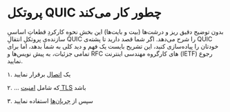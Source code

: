 # پروتکل QUIC چطور کار می‌کند

بدون توضیح دقیق ریز و درشت‌ها (بیت‌ و بایت‌ها) این بخش نحوه
کارکردِ قطعاتِ اساسیِ سازنده‌یِ پروتکلِ انتقالِ QUIC را شرح می‌دهد. اگر شما
قصد دارید تا پشته‌ی QUIC خودتان را پیاده‌سازی کنید، این تشریح‌
بایست یک فهم و دید کلی به شما بدهد، اما برای تمامی جزئیات، به پیش
‌نویس‌ها و RFC های کارگروه مهندسی اینترنت (IETF) رجوع نمایید.

۱. یک [اتصال](quic-connections.md) برقرار نمایید

۲. ... که شامل [امنیت TLS](quic-tls.md) باشد

۳. سپس از [جریان‌ها](quic-streams.md) استفاده نمایید

